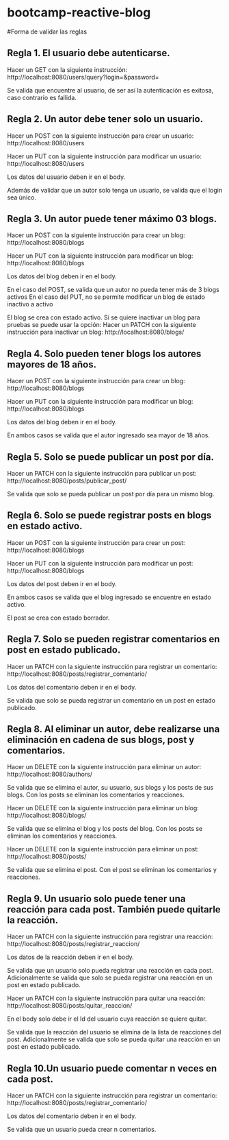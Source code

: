 # bootcamp-reactive-blog

#Forma de validar las reglas

## Regla 1. El usuario debe autenticarse.
Hacer un GET con la siguiente instrucción:
    http://localhost:8080/users/query?login=<usuario>&password=<password>

Se valida que encuentre al usuario, de ser así la autenticación es exitosa, caso contrario es fallida.

## Regla 2. Un autor debe tener solo un usuario.
Hacer un POST con la siguiente instrucción para crear un usuario:
    http://localhost:8080/users

Hacer un PUT con la siguiente instrucción para modificar un usuario:
    http://localhost:8080/users

Los datos del usuario deben ir en el body.

Además de validar que un autor solo tenga un usuario, se valida que el login sea único.

## Regla 3. Un autor puede tener máximo 03 blogs.
Hacer un POST con la siguiente instrucción para crear un blog:
    http://localhost:8080/blogs

Hacer un PUT con la siguiente instrucción para modificar un blog:
    http://localhost:8080/blogs

Los datos del blog deben ir en el body.

En el caso del POST, se valida que un autor no pueda tener más de 3 blogs activos
En el caso del PUT, no se permite modificar un blog de estado inactivo a activo

El blog se crea con estado activo.
Si se quiere inactivar un blog para pruebas se puede usar la opción:
    Hacer un PATCH con la siguiente instrucción para inactivar un blog:
        http://localhost:8080/blogs/<id Blog>

## Regla 4. Solo pueden tener blogs los autores mayores de 18 años.
Hacer un POST con la siguiente instrucción para crear un blog:
    http://localhost:8080/blogs

Hacer un PUT con la siguiente instrucción para modificar un blog:
    http://localhost:8080/blogs

Los datos del blog deben ir en el body.

En ambos casos se valida que el autor ingresado sea mayor de 18 años.

## Regla 5. Solo se puede publicar un post por día.
Hacer un PATCH con la siguiente instrucción para publicar un post:
    http://localhost:8080/posts/publicar_post/<id Post>

Se valida que solo se pueda publicar un post por día para un mismo blog.

## Regla 6. Solo se puede registrar posts en blogs en estado activo.
Hacer un POST con la siguiente instrucción para crear un post:
    http://localhost:8080/blogs

Hacer un PUT con la siguiente instrucción para modificar un post:
    http://localhost:8080/blogs

Los datos del post deben ir en el body.

En ambos casos se valida que el blog ingresado se encuentre en estado activo.

El post se crea con estado borrador.

## Regla 7. Solo se pueden registrar comentarios en post en estado publicado.
Hacer un PATCH con la siguiente instrucción para registrar un comentario:
    http://localhost:8080/posts/registrar_comentario/<id Post>

Los datos del comentario deben ir en el body.

Se valida que solo se pueda registrar un comentario en un post en estado publicado.

## Regla 8. Al eliminar un autor, debe realizarse una eliminación en cadena de sus blogs, post y comentarios.
Hacer un DELETE con la siguiente instrucción para eliminar un autor:
    http://localhost:8080/authors/<id Author>

Se valida que se elimina el autor, su usuario, sus blogs y los posts de sus blogs.
Con los posts se eliminan los comentarios y reacciones.

Hacer un DELETE con la siguiente instrucción para eliminar un blog:
    http://localhost:8080/blogs/<id Blog>

Se valida que se elimina el blog y los posts del blog.
Con los posts se eliminan los comentarios y reacciones.

Hacer un DELETE con la siguiente instrucción para eliminar un post:
    http://localhost:8080/posts/<id Post>

Se valida que se elimina el post.
Con el post se eliminan los comentarios y reacciones.

## Regla 9. Un usuario solo puede tener una reacción para cada post. También puede quitarle la reacción.
Hacer un PATCH con la siguiente instrucción para registrar una reacción:
    http://localhost:8080/posts/registrar_reaccion/<id Post>

Los datos de la reacción deben ir en el body.

Se valida que un usuario solo pueda registrar una reacción en cada post.
Adicionalmente se valida que solo se pueda registrar una reacción en un post en estado publicado.

Hacer un PATCH con la siguiente instrucción para quitar una reacción:
    http://localhost:8080/posts/quitar_reaccion/<id Post>

En el body solo debe ir el Id del usuario cuya reacción se quiere quitar.

Se valida que la reacción del usuario se elimina de la lista de reacciones del post.
Adicionalmente se valida que solo se pueda quitar una reacción en un post en estado publicado.

## Regla 10.Un usuario puede comentar n veces en cada post.
Hacer un PATCH con la siguiente instrucción para registrar un comentario:
    http://localhost:8080/posts/registrar_comentario/<id Post>

Los datos del comentario deben ir en el body.

Se valida que un usuario pueda crear n comentarios.

